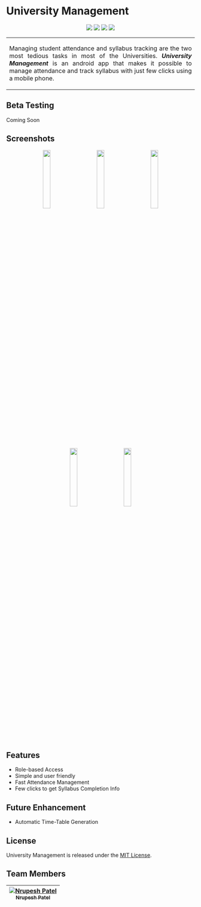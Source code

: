 # University Management

<p align="center">
<a href="https://github.com/Nrupesh29/University-Management/blob/master/LICENSE" rel="Licence"><img src="https://img.shields.io/github/license/mashape/apistatus.svg" /></a>
<a href="" rel="Platform"><img src="https://img.shields.io/badge/platform-Android-orange.svg" /></a>
<a href="https://github.com/SJSU272Lab/DrugWatch/issues?q=is%3Aopen+is%3Aissue" rel="GitHub issues"><img src="https://img.shields.io/badge/issues-0%20open-green.svg" /></a>
<a href="https://github.com/SJSU272Lab/DrugWatch/issues?q=is%3Aissue+is%3Aclosed" rel="GitHub closed issues"><img src="https://img.shields.io/badge/issues-0%20closed-red.svg" /></a>
</p>
<table>
<tr>
<td>
<p align="justify">Managing student attendance and syllabus tracking are the two most tedious tasks in most of the Universities. <b><i>University Management</i></b> is an android app that makes it possible to manage attendance and track syllabus with just few clicks using a mobile phone.</p>
</td>
</tr>
</table>

## Beta Testing

Coming Soon

## Screenshots 
<p align="center"><img src="http://nrupeshpatel.com/university/Images/ss1.png" width="20%" />&nbsp;&nbsp;&nbsp;&nbsp;&nbsp;&nbsp;&nbsp;&nbsp;&nbsp;&nbsp;
<img src="http://nrupeshpatel.com/university/Images/ss3.png" width="20%" />&nbsp;&nbsp;&nbsp;&nbsp;&nbsp;&nbsp;&nbsp;&nbsp;&nbsp;&nbsp;
<img src="http://nrupeshpatel.com/university/Images/ss13.png" width="20%" /><br /><br />
<img src="http://nrupeshpatel.com/university/Images/ss14.png" width="20%" />&nbsp;&nbsp;&nbsp;&nbsp;&nbsp;&nbsp;&nbsp;&nbsp;&nbsp;&nbsp;
<img src="http://nrupeshpatel.com/university/Images/ss15.png" width="20%" /></p>

## Features

- Role-based Access
- Simple and user friendly
- Fast Attendance Management
- Few clicks to get Syllabus Completion Info

## Future Enhancement

- Automatic Time-Table Generation

## License

University Management is released under the [MIT License](https://github.com/Nrupesh29/University-Management/blob/master/LICENSE).

## Team Members

| [![Nrupesh Patel](https://avatars.githubusercontent.com/nrupesh29?s=100)<br /><sub>Nrupesh Patel</sub>](https://github.com/Nrupesh29)<br />|
| :---: |
